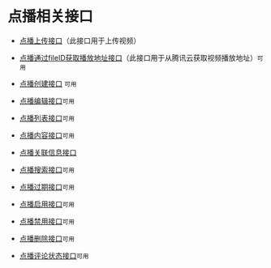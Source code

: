 # 点播相关接口

- [点播上传接口](api/aj/vod/create)（此接口用于上传视频）
- [点播通过fileID获取播放地址接口](api/aj/vod/vod/info)（此接口用于从腾讯云获取视频播放地址）`可用`

- [点播创建接口](api/aj/vod/add) `可用`
- [点播编辑接口](api/aj/vod/modify)`可用`
- [点播列表接口](api/aj/vod/list)`可用`
- [点播内容接口](api/aj/vod/info)`可用`
- [点播关联信息接口](api/aj/vod/relates)
- [点播搜索接口](api/aj/vod/search)`可用`
- [点播过期接口](api/aj/vod/expire)`可用`
- [点播启用接口](api/aj/vod/enable)`可用`
- [点播禁用接口](api/aj/vod/disable)`可用`
- [点播删除接口](api/aj/vod/remove)`可用`
- [点播评论状态接口](api/aj/vod/comment_status)`可用`
